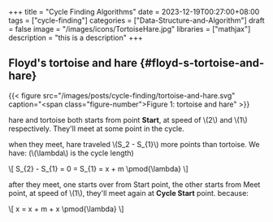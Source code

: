 +++
title = "Cycle Finding Algorithms"
date = 2023-12-19T00:27:00+08:00
tags = ["cycle-finding"]
categories = ["Data-Structure-and-Algorithm"]
draft = false
image = "/images/icons/TortoiseHare.jpg"
libraries = ["mathjax"]
description = "this is a description"
+++

## Floyd's tortoise and hare {#floyd-s-tortoise-and-hare}

{{< figure src="/images/posts/cycle-finding/tortoise-and-hare.svg" caption="<span class=\"figure-number\">Figure 1: </span>tortoise and hare" >}}

hare and tortoise both starts from point **Start**, at speed of \\(2\\) and \\(1\\) respectively. They'll meet at some point in the cycle.

when they meet, hare traveled \\(S\_2 - S\_{1}\\) more points than tortoise. We have: (\\(\lambda\\) is the cycle length)

\\[
S\_{2} - S\_{1} = 0  = S\_{1} = x + m \pmod{\lambda}
\\]

after they meet, one starts over from Start point, the other starts from Meet point, at speed of \\(1\\), they'll meet again at **Cycle Start** point. because:

\\[
   x = x + m + x \pmod{\lambda}
   \\]
